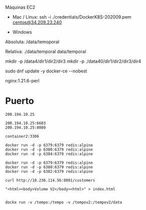 Máquinas EC2


* Mac / Linux:
ssh -i ./credentials/DockerK8S-202009.pem centos@34.209.23.240

* Windows


Absoluta:
/data/temoporal

Relativa:
./data/temporal
data/temporal


mkdir -p /data4/dir1/dir2/dir3
mkdir -p ./data40/dir1/dir2/dir3/dir4


sudo dnf update -y docker-ce --nobest

nginx:1.21.6-perl


# Puerto
```
200.194.10.25

200.194.10.25:6603
200.194.10.25:8080

container2:3306

docker run -d -p 6379:6379 redis:alpine
docker run -d -p 6380:6379 redis:alpine
docker run -d -p 6384:6379 redis:alpine

docker run -d -p 6379:6379 redis:alpine
docker run -d -p 6380:6379 redis:alpine
docker run -d -p 6382:6379 redis:alpine

curl http://18.236.114.56:8081/customers

"<html><body>Volume V2</body><html>" > index.html


docke run -v /tempo:/tempo -v /tempov2:/tempov2/data
```
